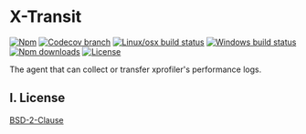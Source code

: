 # X-Transit

[![Npm](https://img.shields.io/npm/v/xtransit)](https://www.npmjs.com/package/xtransit)
[![Codecov branch](https://img.shields.io/codecov/c/github/X-Profiler/xtransit/master)](https://codecov.io/gh/X-Profiler/xtransit/branch/master)
[![Linux/osx build status](https://travis-ci.org/X-Profiler/xtransit.svg?branch=master)](https://travis-ci.org/X-Profiler/xtransit)
[![Windows build status](https://ci.appveyor.com/api/projects/status/06jl3ujpldhd4hpf/branch/master?svg=true)](https://ci.appveyor.com/project/hyj1991/xtransit/branch/master)
[![Npm downloads](https://img.shields.io/npm/dm/xtransit)](https://www.npmjs.com/package/xtransit)
[![License](https://img.shields.io/github/license/X-Profiler/xtransit)](LICENSE)

The agent that can collect or transfer xprofiler's performance logs.

## I. License

[BSD-2-Clause](LICENSE)